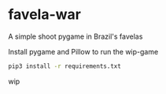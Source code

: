# favela-war
A simple shoot pygame in Brazil's favelas

Install pygame and Pillow to run the wip-game

```bash
pip3 install -r requirements.txt
```


wip
